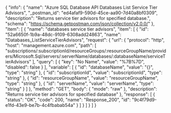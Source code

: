 {
  "info": {
    "name": "Azure SQL Database API Databases List Service Tier Advisors",
    "_postman_id": "ed4afaf9-590d-45ce-aa90-7d40a8bf0309",
    "description": "Returns service tier advisors for specified database.",
    "schema": "https://schema.getpostman.com/json/collection/v2.0.0/"
  },
  "item": [
    {
      "name": "databases service tier advisors",
      "item": [
        {
          "id": "52a6650f-1b9a-48dc-9109-6308add24863",
          "name": "Databases_ListServiceTierAdvisors",
          "request": {
            "url": {
              "protocol": "http",
              "host": "management.azure.com",
              "path": [
                "subscriptions/:subscriptionId/resourceGroups/:resourceGroupName/providers/Microsoft.Sql/servers/:serverName/databases/:databaseName/serviceTierAdvisors"
              ],
              "query": [
                {
                  "key": "No Name",
                  "value": "%7B%7D",
                  "disabled": false
                }
              ],
              "variable": [
                {
                  "id": "databaseName",
                  "value": "{}",
                  "type": "string"
                },
                {
                  "id": "subscriptionId",
                  "value": "subscriptionId",
                  "type": "string"
                },
                {
                  "id": "resourceGroupName",
                  "value": "resourceGroupName",
                  "type": "string"
                },
                {
                  "id": "serverName",
                  "value": "serverName",
                  "type": "string"
                }
              ]
            },
            "method": "GET",
            "body": {
              "mode": "raw"
            },
            "description": "Returns service tier advisors for specified database"
          },
          "response": [
            {
              "status": "OK",
              "code": 200,
              "name": "Response_200",
              "id": "9c4f79d9-e1fd-43e9-be7b-4c4fbabab54a"
            }
          ]
        }
      ]
    }
  ]
}